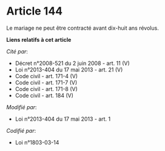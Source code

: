 # Article 144

Le mariage ne peut être contracté avant dix-huit ans révolus.

**Liens relatifs à cet article**

_Cité par_:

  - Décret n°2008-521 du 2 juin 2008 - art. 11 (V)
  - Loi n°2013-404 du 17 mai 2013 - art. 21 (V)
  - Code civil - art. 171-4 (V)
  - Code civil - art. 171-7 (V)
  - Code civil - art. 171-8 (V)
  - Code civil - art. 184 (V)

_Modifié par_:

  - Loi n°2013-404 du 17 mai 2013 - art. 1

_Codifié par_:

  - Loi n°1803-03-14
